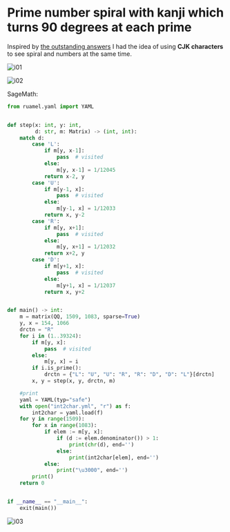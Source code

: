 
# Prime number spiral with kanji which turns 90 degrees at each prime

Inspired by [the outstanding answers](https://math.stackexchange.com/questions/2072308/help-with-a-prime-number-spiral-which-turns-90-degrees-at-each-prime)
I had the idea of using **CJK characters** to see spiral and numbers at the same time.

![i01](https://i.imgur.com/JiysLpd.png)

![i02](https://i.imgur.com/Ppd045e.png)

SageMath:

```python
from ruamel.yaml import YAML


def step(x: int, y: int,
         d: str, m: Matrix) -> (int, int):
    match d:
        case 'L':
            if m[y, x-1]:
                pass  # visited
            else:
                m[y, x-1] = 1/12045
            return x-2, y
        case 'U':
            if m[y-1, x]:
                pass  # visited
            else:
                m[y-1, x] = 1/12033
            return x, y-2
        case 'R':
            if m[y, x+1]:
                pass  # visited
            else:
                m[y, x+1] = 1/12032
            return x+2, y
        case 'D':
            if m[y+1, x]:
                pass  # visited
            else:
                m[y+1, x] = 1/12037
            return x, y+2


def main() -> int:
    m = matrix(QQ, 1509, 1083, sparse=True)
    y, x = 154, 1066
    drctn = "R"
    for i in (1..39324):
        if m[y, x]:
            pass  # visited
        else:
            m[y, x] = i
        if i.is_prime():
            drctn = {"L": "U", "U": "R", "R": "D", "D": "L"}[drctn]
        x, y = step(x, y, drctn, m)

    #print
    yaml = YAML(typ="safe")
    with open("int2char.yml", "r") as f:
        int2char = yaml.load(f)
    for y in range(1509):
        for x in range(1083):
            if elem := m[y, x]:
                if (d := elem.denominator()) > 1:
                    print(chr(d), end='')
                else:
                    print(int2char[elem], end='')
            else:
                print("\u3000", end='')
        print()
    return 0


if __name__ == "__main__":
    exit(main())
```

![i03](https://i.imgur.com/bMPjDHu.png)

